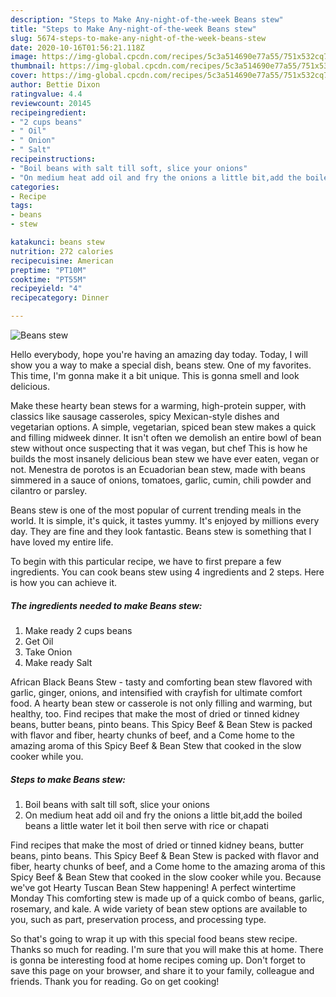 ```yaml
---
description: "Steps to Make Any-night-of-the-week Beans stew"
title: "Steps to Make Any-night-of-the-week Beans stew"
slug: 5674-steps-to-make-any-night-of-the-week-beans-stew
date: 2020-10-16T01:56:21.118Z
image: https://img-global.cpcdn.com/recipes/5c3a514690e77a55/751x532cq70/beans-stew-recipe-main-photo.jpg
thumbnail: https://img-global.cpcdn.com/recipes/5c3a514690e77a55/751x532cq70/beans-stew-recipe-main-photo.jpg
cover: https://img-global.cpcdn.com/recipes/5c3a514690e77a55/751x532cq70/beans-stew-recipe-main-photo.jpg
author: Bettie Dixon
ratingvalue: 4.4
reviewcount: 20145
recipeingredient:
- "2 cups beans"
- " Oil"
- " Onion"
- " Salt"
recipeinstructions:
- "Boil beans with salt till soft, slice your onions"
- "On medium heat add oil and fry the onions a little bit,add the boiled beans a little water let it boil then serve with rice or chapati"
categories:
- Recipe
tags:
- beans
- stew

katakunci: beans stew 
nutrition: 272 calories
recipecuisine: American
preptime: "PT10M"
cooktime: "PT55M"
recipeyield: "4"
recipecategory: Dinner

---
```



![Beans stew](https://img-global.cpcdn.com/recipes/5c3a514690e77a55/751x532cq70/beans-stew-recipe-main-photo.jpg)

Hello everybody, hope you're having an amazing day today. Today, I will show you a way to make a special dish, beans stew. One of my favorites. This time, I'm gonna make it a bit unique. This is gonna smell and look delicious.

Make these hearty bean stews for a warming, high-protein supper, with classics like sausage casseroles, spicy Mexican-style dishes and vegetarian options. A simple, vegetarian, spiced bean stew makes a quick and filling midweek dinner. It isn&#39;t often we demolish an entire bowl of bean stew without once suspecting that it was vegan, but chef This is how he builds the most insanely delicious bean stew we have ever eaten, vegan or not. Menestra de porotos is an Ecuadorian bean stew, made with beans simmered in a sauce of onions, tomatoes, garlic, cumin, chili powder and cilantro or parsley.

Beans stew is one of the most popular of current trending meals in the world. It is simple, it's quick, it tastes yummy. It's enjoyed by millions every day. They are fine and they look fantastic. Beans stew is something that I have loved my entire life.


To begin with this particular recipe, we have to first prepare a few ingredients. You can cook beans stew using 4 ingredients and 2 steps. Here is how you can achieve it.

<!--inarticleads1-->

##### The ingredients needed to make Beans stew:

1. Make ready 2 cups beans
1. Get  Oil
1. Take  Onion
1. Make ready  Salt


African Black Beans Stew - tasty and comforting bean stew flavored with garlic, ginger, onions, and intensified with crayfish for ultimate comfort food. A hearty bean stew or casserole is not only filling and warming, but healthy, too. Find recipes that make the most of dried or tinned kidney beans, butter beans, pinto beans. This Spicy Beef &amp; Bean Stew is packed with flavor and fiber, hearty chunks of beef, and a Come home to the amazing aroma of this Spicy Beef &amp; Bean Stew that cooked in the slow cooker while you. 

<!--inarticleads2-->

##### Steps to make Beans stew:

1. Boil beans with salt till soft, slice your onions
1. On medium heat add oil and fry the onions a little bit,add the boiled beans a little water let it boil then serve with rice or chapati


Find recipes that make the most of dried or tinned kidney beans, butter beans, pinto beans. This Spicy Beef &amp; Bean Stew is packed with flavor and fiber, hearty chunks of beef, and a Come home to the amazing aroma of this Spicy Beef &amp; Bean Stew that cooked in the slow cooker while you. Because we&#39;ve got Hearty Tuscan Bean Stew happening! A perfect wintertime Monday This comforting stew is made up of a quick combo of beans, garlic, rosemary, and kale. A wide variety of bean stew options are available to you, such as part, preservation process, and processing type. 

So that's going to wrap it up with this special food beans stew recipe. Thanks so much for reading. I'm sure that you will make this at home. There is gonna be interesting food at home recipes coming up. Don't forget to save this page on your browser, and share it to your family, colleague and friends. Thank you for reading. Go on get cooking!
